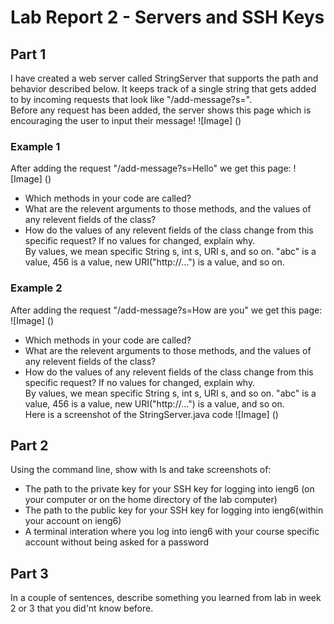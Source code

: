 # Lab Report 2 - Servers and SSH Keys
## Part 1
I have created a web server called StringServer that supports the path and behavior described below. It keeps track of a single string that gets added to by incoming requests that look like "/add-message?s=<String>".
<br>Before any request has been added, the server shows this page which is encouraging the user to input their message!
![Image] ()
### Example 1
After adding the request "/add-message?s=Hello" we get this page:
![Image] ()
- Which methods in your code are called?
- What are the relevent arguments to those methods, and the values of any relevent fields of the class?
- How do the values of any relevent fields of the class change from this specific request? If no values for changed, explain why.
<br>By values, we mean specific String s, int s, URI s, and so on. "abc" is a value, 456 is a value, new URI("http://...") is a value, and so on.
### Example 2
After adding the request "/add-message?s=How are you" we get this page:
![Image] ()
- Which methods in your code are called?
- What are the relevent arguments to those methods, and the values of any relevent fields of the class?
- How do the values of any relevent fields of the class change from this specific request? If no values for changed, explain why.
<br>By values, we mean specific String s, int s, URI s, and so on. "abc" is a value, 456 is a value, new URI("http://...") is a value, and so on.
<br>Here is a screenshot of the StringServer.java code
![Image] ()

## Part 2
Using the command line, show with ls and take screenshots of:
- The path to the private key for your SSH key for logging into ieng6 (on your computer or on the home directory of the lab computer)
- The path to the public key for your SSH key for logging into ieng6(within your account on ieng6)
- A terminal interation where you log into ieng6 with your course specific account without being asked for a password

## Part 3
In a couple of sentences, describe something you learned from lab in week 2 or 3 that you did'nt know before.
